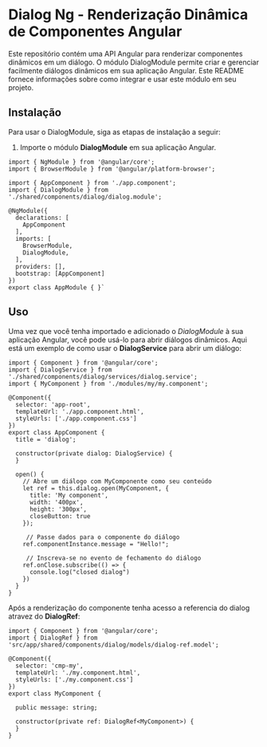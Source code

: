 # Dialog Ng - Renderização Dinâmica de Componentes Angular

Este repositório contém uma API Angular para renderizar componentes dinâmicos em um diálogo. O módulo DialogModule permite criar e gerenciar facilmente diálogos dinâmicos em sua aplicação Angular. Este README fornece informações sobre como integrar e usar este módulo em seu projeto.

## Instalação

Para usar o DialogModule, siga as etapas de instalação a seguir:

1. Importe o módulo **DialogModule** em sua aplicação Angular.

```
import { NgModule } from '@angular/core';
import { BrowserModule } from '@angular/platform-browser';

import { AppComponent } from './app.component';
import { DialogModule } from './shared/components/dialog/dialog.module';

@NgModule({
  declarations: [
    AppComponent
  ],
  imports: [
    BrowserModule,
    DialogModule,
  ],
  providers: [],
  bootstrap: [AppComponent]
})
export class AppModule { }`
```

## Uso
Uma vez que você tenha importado e adicionado o *DialogModule* à sua aplicação Angular, você pode usá-lo para abrir diálogos dinâmicos. Aqui está um exemplo de como usar o **DialogService** para abrir um diálogo:

```
import { Component } from '@angular/core';
import { DialogService } from './shared/components/dialog/services/dialog.service';
import { MyComponent } from './modules/my/my.component';

@Component({
  selector: 'app-root',
  templateUrl: './app.component.html',
  styleUrls: ['./app.component.css']
})
export class AppComponent {
  title = 'dialog';

  constructor(private dialog: DialogService) {
  }

  open() {
    // Abre um diálogo com MyComponente como seu conteúdo
    let ref = this.dialog.open(MyComponent, {
      title: 'My component',
      width: '400px',
      height: '300px',
      closeButton: true
    });

     // Passe dados para o componente do diálogo
    ref.componentInstance.message = "Hello!";

     // Inscreva-se no evento de fechamento do diálogo
    ref.onClose.subscribe(() => {
      console.log("closed dialog")
    })
  }
}
```

Após a renderização do componente tenha acesso a referencia do dialog atravez do **DialogRef**:

```
import { Component } from '@angular/core';
import { DialogRef } from 'src/app/shared/components/dialog/models/dialog-ref.model';

@Component({
  selector: 'cmp-my',
  templateUrl: './my.component.html',
  styleUrls: ['./my.component.css']
})
export class MyComponent {

  public message: string;

  constructor(private ref: DialogRef<MyComponent>) {
  }
}
```

